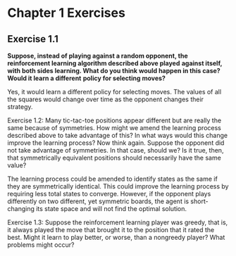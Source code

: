 # Chapter 1 Exercises

## Exercise 1.1
**Suppose, instead of playing against a random opponent, the reinforcement learning algorithm described above played**
**against itself, with both sides learning. What do you think would happen in this case? Would it learn a different**
**policy for selecting moves?**

Yes, it would learn a different policy for selecting moves. The values of all the squares would change over time as
the opponent changes their strategy.

Exercise 1.2: Many tic-tac-toe positions appear different but are really the same because of symmetries. How might we
amend the learning process described above to take advantage of this? In what ways would this change improve the
learning process? Now think again. Suppose the opponent did not take advantage of symmetries. In that case, should we?
Is it true, then, that symmetrically equivalent positions should necessarily have the same value?

The learning process could be amended to identify states as the same if they are symmetrically identical. This could
improve the learning process by requiring less total states to converge. However, if the opponent plays differently on
two different, yet symmetric boards, the agent is short-changing its state space and will not find the optimal
solution.

Exercise 1.3: Suppose the reinforcement learning player was greedy, that is, it always played the move that brought it
to the position that it rated the best. Might it learn to play better, or worse, than a nongreedy player? What problems
might occur?